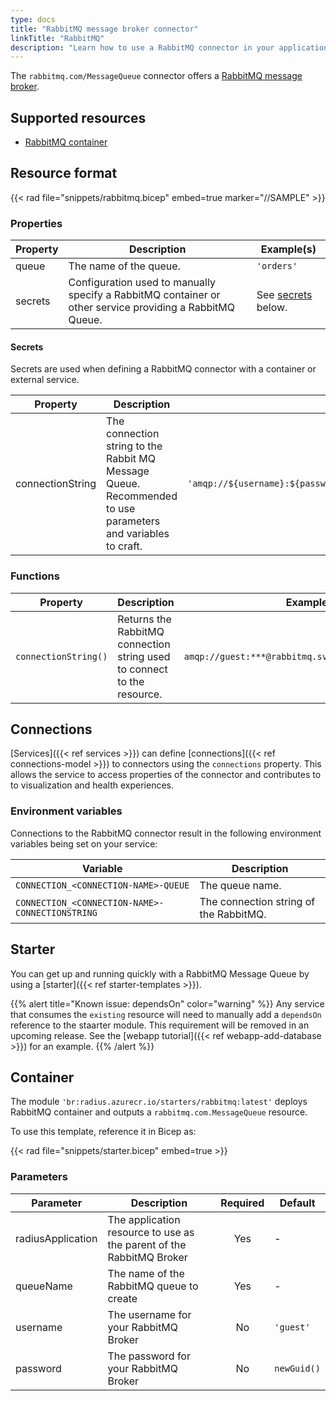 ```yaml
---
type: docs
title: "RabbitMQ message broker connector"
linkTitle: "RabbitMQ"
description: "Learn how to use a RabbitMQ connector in your application"
---
```


The `rabbitmq.com/MessageQueue` connector offers a [RabbitMQ message broker](https://www.rabbitmq.com/).

## Supported resources

- [RabbitMQ container](https://hub.docker.com/_/rabbitmq/)

## Resource format

{{< rad file="snippets/rabbitmq.bicep" embed=true marker="//SAMPLE" >}}

### Properties

| Property | Description | Example(s) |
|----------|-------------|---------|
| queue | The name of the queue. | `'orders'` |
| secrets  | Configuration used to manually specify a RabbitMQ container or other service providing a RabbitMQ Queue. | See [secrets](#secrets) below.

#### Secrets

Secrets are used when defining a RabbitMQ connector with a container or external service.

| Property | Description | Example |
|----------|-------------|---------|
| connectionString | The connection string to the Rabbit MQ Message Queue. Recommended to use parameters and variables to craft. | `'amqp://${username}:${password}@${rmqContainer.properties.host}:${rmqContainer.properties.port}'`

### Functions

| Property | Description | Example |
|----------|-------------|---------|
| `connectionString()` | Returns the RabbitMQ connection string used to connect to the resource. | `amqp://guest:***@rabbitmq.svc.local.cluster:5672` |

## Connections

[Services]({{< ref services >}}) can define [connections]({{< ref connections-model >}}) to connectors using the `connections` property. This allows the service to access properties of the connector and contributes to to visualization and health experiences.

### Environment variables

Connections to the RabbitMQ connector result in the following environment variables being set on your service:

| Variable | Description |
|----------|-------------|
| `CONNECTION_<CONNECTION-NAME>-QUEUE` | The queue name. |
| `CONNECTION_<CONNECTION-NAME>-CONNECTIONSTRING` | The connection string of the RabbitMQ. |

## Starter

You can get up and running quickly with a RabbitMQ Message Queue by using a [starter]({{< ref starter-templates >}}).

{{% alert title="Known issue: dependsOn" color="warning" %}}
Any service that consumes the `existing` resource will need to manually add a `dependsOn` reference to the staarter module. This requirement will be removed in an upcoming release. See the [webapp tutorial]({{< ref webapp-add-database >}}) for an example.
{{% /alert %}}

## Container

The module `'br:radius.azurecr.io/starters/rabbitmq:latest'` deploys RabbitMQ container and outputs a `rabbitmq.com.MessageQueue` resource.

To use this template, reference it in Bicep as:

{{< rad file="snippets/starter.bicep" embed=true >}}

### Parameters

| Parameter | Description | Required | Default |
|-----------|-------------|:--------:|---------|
| radiusApplication | The application resource to use as the parent of the RabbitMQ Broker | Yes | - |
| queueName | The name of the RabbitMQ queue to create | Yes | - |
| username | The username for your RabbitMQ Broker | No | `'guest'` |
| password | The password for your RabbitMQ Broker | No | `newGuid()` |
